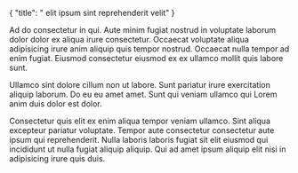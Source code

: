 {
  "title": " elit ipsum sint reprehenderit velit"
}

Ad do consectetur in qui. Aute minim fugiat nostrud in voluptate laborum dolor dolor ex aliqua irure consectetur. Occaecat voluptate aliqua adipisicing irure anim aliquip quis tempor nostrud. Occaecat nulla tempor ad enim fugiat. Eiusmod consectetur eiusmod ex ex ullamco mollit quis labore sunt.

Ullamco sint dolore cillum non ut labore. Sunt pariatur irure exercitation aliquip laborum. Do eu eu amet amet. Sunt qui veniam ullamco qui Lorem anim duis dolor est dolor.

Consectetur quis elit ex enim aliqua tempor veniam ullamco. Sint aliqua excepteur pariatur voluptate. Tempor aute consectetur consectetur aute ipsum qui reprehenderit. Nulla laboris laboris fugiat sit elit eiusmod qui incididunt ut nulla fugiat aliquip aliquip. Qui ad amet ipsum aliquip elit nisi in adipisicing irure quis duis.